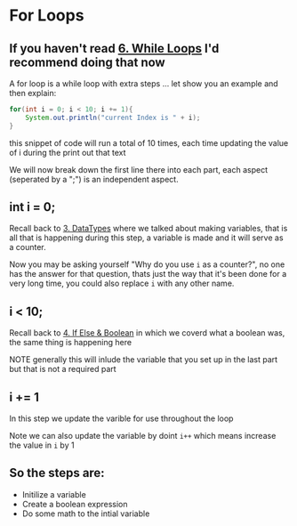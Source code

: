 # For Loops

## If you haven't read [6. While Loops](6._WhileLoops.md) I'd recommend doing that now

A for loop is a while loop with extra steps ... let show you an example and then explain:

```Java
for(int i = 0; i < 10; i += 1){
    System.out.println("current Index is " + i);
}
```

this snippet of code will run a total of 10 times, each time updating the value of i during the print out that text

We will now break down the first line there into each part, each aspect (seperated by a ";") is an independent aspect.

## int i = 0;

Recall back to [3. DataTypes](3._DataTypes.md) where we talked about making variables, that is all that is happening during this step, a variable is made and it will serve as a counter.

Now you may be asking yourself "Why do you use `i` as a counter?", no one has the answer for that question, thats just the way that it's been done for a very long time, you could also replace `i` with any other name.

## i < 10;

Recall back to [4. If Else & Boolean](5._IfElse&Boolean.md) in which we coverd what a boolean was, the same thing is happening here

NOTE generally this will inlude the variable that you set up in the last part but that is not a required part

## i += 1

In this step we update the varible for use throughout the loop 

Note we can also update the variable by doint `i++` which means increase the value in `i` by 1

## So the steps are:

- Initilize a variable
- Create a boolean expression
- Do some math to the intial variable
